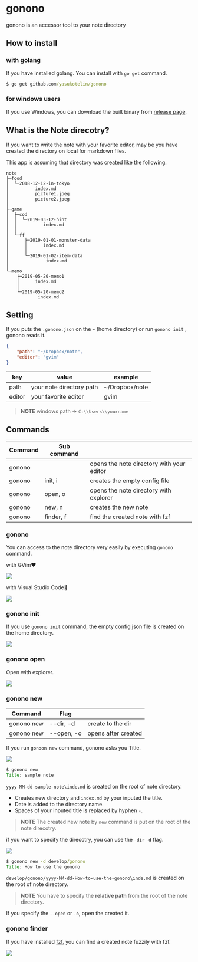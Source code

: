# gonono

gonono is an accessor tool to your note directory

## How to install

### with golang

If you have installed golang. You can install with `go get` command.

```cmd
$ go get github.com/yasukotelin/gonono
```

### for windows users

If you use Windows, you can download the built binary from [release page](https://github.com/yasukotelin/gonono/releases/tag/v1.0.0).

## What is the Note direcotry?

If you want to write the note with your favorite editor, may be you have created the directory on local for markdown files.

This app is assuming that directory was created like the following.

```
note
├─food
│  └─2018-12-12-in-tokyo
│          index.md
│          picture1.jpeg
│          picture2.jpeg
│
├─game
│  ├─cod
│  │  └─2019-03-12-hint
│  │          index.md
│  │
│  └─ff
│      ├─2019-01-01-monster-data
│      │      index.md
│      │
│      └─2019-01-02-item-data
│              index.md
│
└─memo
    ├─2019-05-20-memo1
    │      index.md
    │
    └─2019-05-20-memo2
            index.md
```

## Setting

If you puts the `.gonono.json` on the `~` (home directory) or run `gonono init` , gonono reads it.

```json
{
    "path": "~/Dropbox/note",
    "editor": "gvim"
}
```

| key    | value                    | example        |
|--------|--------------------------|----------------|
| path   | your note directory path | ~/Dropbox/note |
| editor | your favorite editor     | gvim           |

> **NOTE**  windows path -> `C:\\Users\\yourname`

## Commands

| Command | Sub command |                                           |
|---------|-------------|-------------------------------------------|
| gonono  |             | opens the note directory with your editor |
| gonono  | init, i     | creates the empty config file             |
| gonono  | open, o     | opens the note directory with explorer    |
| gonono  | new, n      | creates the new note                      |
| gonono  | finder, f   | find the created note with fzf            |

### gonono

You can access to the note directory very easily by executing `gonono` command.

with GVim❤

<img src="images/gonono-with-gvim.gif" />

with Visual Studio Code🎉

<img src="images/gonono-with-code.gif" />


### gonono init

If you use `gonono init` command, the empty config json file is created  on the home directory.

<img src="images/gonono-init.gif" />

### gonono open

Open with explorer.

<img src="images/gonono-open.gif" />

### gonono new

| Command    | Flag       |                     |
|------------|------------|---------------------|
| gonono new | --dir, -d  | create to the dir   |
| gonono new | --open, -o | opens after created |

If you run `gonoon new` command, gonono asks you Title.

<img src="images/gonono-new.gif" />

```cmd
$ gonono new
Title: sample note
```

`yyyy-MM-dd-sample-note\inde.md` is created on the root of note directory.

- Creates new directory and `index.md` by your inputed the title.
- Date is added to the directory name.
- Spaces of your inputed title is replaced by hyphen `-`.

> **NOTE** The created new note by `new` command is put on the root of the note direcotry.

if you want to specify the direcotry, you can use the `-dir` `-d` flag.

<img src="images/gonono-new-dir.gif">

```cmd
$ gonono new -d develop/gonono
Title: How to use the gonono
```

`develop/gonono/yyyy-MM-dd-How-to-use-the-gonono\inde.md` is created on the root of note directory.

> **NOTE** You have to specify the **relative path** from the root of the note directory.

If you specify the `--open` or `-o`, open the created it.

### gonono finder

If you have installed [fzf](https://github.com/junegunn/fzf), you can find a created note fuzzily with fzf.

<img src="images\gonono-finder.gif" />
